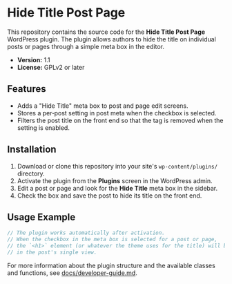 # Hide Title Post Page

This repository contains the source code for the **Hide Title Post Page** WordPress plugin. The plugin allows authors to hide the title on individual posts or pages through a simple meta box in the editor.

- **Version:** 1.1
- **License:** GPLv2 or later

## Features

- Adds a "Hide Title" meta box to post and page edit screens.
- Stores a per‑post setting in post meta when the checkbox is selected.
- Filters the post title on the front end so that the tag is removed when the setting is enabled.

## Installation

1. Download or clone this repository into your site's `wp-content/plugins/` directory.
2. Activate the plugin from the **Plugins** screen in the WordPress admin.
3. Edit a post or page and look for the **Hide Title** meta box in the sidebar.
4. Check the box and save the post to hide its title on the front end.

## Usage Example

```php
// The plugin works automatically after activation.
// When the checkbox in the meta box is selected for a post or page,
// the `<h1>` element (or whatever the theme uses for the title) will be removed
// in the post's single view.
```

For more information about the plugin structure and the available classes and functions, see [docs/developer-guide.md](docs/developer-guide.md).

